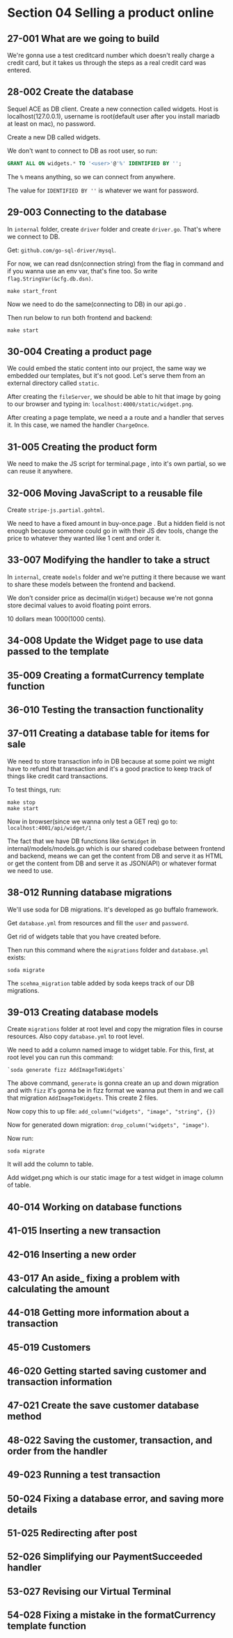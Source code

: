 # Section 04 Selling a product online

## 27-001 What are we going to build
We're gonna use a test creditcard number which doesn't really charge a credit card, but it takes us through the steps as a real credit card
was entered.

## 28-002 Create the database
Sequel ACE as DB client. Create a new connection called widgets. Host is localhost(127.0.0.1), username is root(default user after you
install mariadb at least on mac), no password.

Create a new DB called widgets.

We don't want to connect to DB as root user, so run:
```sql
GRANT ALL ON widgets.* TO '<user>'@'%' IDENTIFIED BY '';
```
The `%` means anything, so we can connect from anywhere.

The value for `IDENTIFIED BY ''` is whatever we want for password.

## 29-003 Connecting to the database
In `internal` folder, create `driver` folder and create `driver.go`. That's where we connect to DB.

Get: `github.com/go-sql-driver/mysql`.

For now, we can read dsn(connection string) from the flag in command and if you wanna use an env var, that's fine too.
So write `flag.StringVar(&cfg.db.dsn)`.

```shell
make start_front
```

Now we need to do the same(connecting to DB) in our api.go .

Then run below to run both frontend and backend:
```shell
make start
```

## 30-004 Creating a product page
We could embed the static content into our project, the same way we embedded our templates, but it's not good. Let's serve them from an
external directory called `static`.

After creating the `fileServer`, we should be able to hit that image by going to our browser and typing in: `localhost:4000/static/widget.png`.

After creating a page template, we need a a route and a handler that serves it. In this case, we named the handler `ChargeOnce`. 

## 31-005 Creating the product form
We need to make the JS script for terminal.page , into it's own partial, so we can reuse it anywhere.

## 32-006 Moving JavaScript to a reusable file
Create `stripe-js.partial.gohtml`.

We need to have a fixed amount in buy-once.page . But a hidden field is not enough because someone could go in with their JS dev tools,
change the price to whatever they wanted like 1 cent and order it. 

## 33-007 Modifying the handler to take a struct
In `internal`, create `models` folder and we're putting it there because we want to share these models between the frontend and backend.

We don't consider price as decimal(in `Widget`) because we're not gonna store decimal values to avoid floating point errors.

10 dollars mean 1000(1000 cents).

## 34-008 Update the Widget page to use data passed to the template

## 35-009 Creating a formatCurrency template function

## 36-010 Testing the transaction functionality

## 37-011 Creating a database table for items for sale
We need to store transaction info in DB because at some point we might have to refund that transaction and it's a good practice to
keep track of things like credit card transactions.

To test things, run:
```shell
make stop
make start
```

Now in browser(since we wanna only test a GET req) go to: `localhost:4001/api/widget/1`

The fact that we have DB functions like `GetWidget` in internal/models/models.go which is our shared codebase between frontend and
backend, means we can get the content from DB and serve it as HTML or get the content from DB and serve it as JSON(API) or whatever
format we need to use.

## 38-012 Running database migrations
We'll use soda for DB migrations. It's developed as go buffalo framework.

Get `database.yml` from resources and fill the `user` and `password`.

Get rid of widgets table that you have created before.

Then run this command where the `migrations` folder and `database.yml` exists:
```shell
soda migrate
```

The `scehma_migration` table added by soda keeps track of our DB migrations.

## 39-013 Creating database models
Create `migrations` folder at root level and copy the migration files in course resources. Also copy `database.yml` to root level.

We need to add a column named image to widget table. For this, first, at root level you can run this command:
```shell
`soda generate fizz AddImageToWidgets`
```
The above command, `generate` is gonna create an up and down migration and with `fizz` it's gonna be in fizz format we wanna put them in and
we call that migration `AddImageToWidgets`.
This create 2 files.

Now copy this to up file: `add_column("widgets", "image", "string", {})`


Now for generated down migration: `drop_column("widgets", "image")`.

Now run:
```shell
soda migrate
```
It will add the column to table.

Add widget.png which is our static image for a test widget in image column of table.

## 40-014 Working on database functions


## 41-015 Inserting a new transaction
## 42-016 Inserting a new order
## 43-017 An aside_ fixing a problem with calculating the amount
## 44-018 Getting more information about a transaction
## 45-019 Customers
## 46-020 Getting started saving customer and transaction information
## 47-021 Create the save customer database method
## 48-022 Saving the customer, transaction, and order from the handler
## 49-023 Running a test transaction
## 50-024 Fixing a database error, and saving more details
## 51-025 Redirecting after post
## 52-026 Simplifying our PaymentSucceeded handler
## 53-027 Revising our Virtual Terminal
## 54-028 Fixing a mistake in the formatCurrency template function